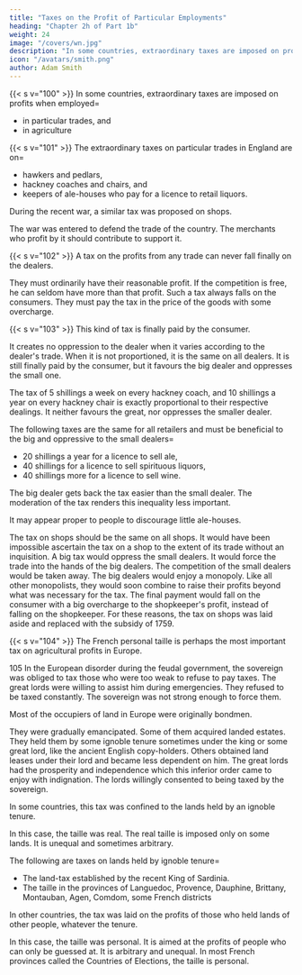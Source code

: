 ```yaml
---
title: "Taxes on the Profit of Particular Employments"
heading: "Chapter 2h of Part 1b"
weight: 24
image: "/covers/wn.jpg"
description: "In some countries, extraordinary taxes are imposed on profits when employed in particular trades, and in agriculture"
icon: "/avatars/smith.png"
author: Adam Smith
---
```




{{< s v="100" >}} In some countries, extraordinary taxes are imposed on profits when employed= 
- in particular trades, and
- in agriculture

{{< s v="101" >}} The extraordinary taxes on particular trades in England are on= 
- hawkers and pedlars,
- hackney coaches and chairs, and
- keepers of ale-houses who pay for a licence to retail liquors.

During the recent war, a similar tax was proposed on shops.

The war was entered to defend the trade of the country.
The merchants who profit by it should contribute to support it.

{{< s v="102" >}} A tax on the profits from any trade can never fall finally on the dealers.

They must ordinarily have their reasonable profit. If the competition is free, he can seldom have more than that profit. Such a tax always falls on the consumers. They must pay the tax in the price of the goods with some overcharge.


{{< s v="103" >}} This kind of tax is finally paid by the consumer.

It creates no oppression to the dealer when it varies according to the dealer's trade.
When it is not proportioned, it is the same on all dealers.
    It is still finally paid by the consumer, but it favours the big dealer and oppresses the small one.

The tax of 5 shillings a week on every hackney coach, and 10 shillings a year on every hackney chair is exactly proportional to their respective dealings.
    It neither favours the great, nor oppresses the smaller dealer.

The following taxes are the same for all retailers and must be beneficial to the big and oppressive to the small dealers= 
- 20 shillings a year for a licence to sell ale,
- 40 shillings for a licence to sell spirituous liquors,
- 40 shillings more for a licence to sell wine.

The big dealer gets back the tax easier than the small dealer. The moderation of the tax renders this inequality less important.

It may appear proper to people to discourage little ale-houses.

The tax on shops should be the same on all shops.
    It would have been impossible ascertain the tax on a shop to the extent of its trade without an inquisition.
A big tax would oppress the small dealers.
    It would force the trade into the hands of the big dealers.
    The competition of the small dealers would be taken away.
    The big dealers would enjoy a monopoly.
        Like all other monopolists, they would soon combine to raise their profits beyond what was necessary for the tax.
        The final payment would fall on the consumer with a big overcharge to the shopkeeper's profit, instead of falling on the shopkeeper.
For these reasons, the tax on shops was laid aside and replaced with the subsidy of 1759.


{{< s v="104" >}} The French personal taille is perhaps the most important tax on agricultural profits in Europe.

105 In the European disorder during the feudal government, the sovereign was obliged to tax those who were too weak to refuse to pay taxes.
The great lords were willing to assist him during emergencies.
    They refused to be taxed constantly.
    The sovereign was not strong enough to force them.

Most of the occupiers of land in Europe were originally bondmen.

They were gradually emancipated.
Some of them acquired landed estates.
    They held them by some ignoble tenure sometimes under the king or some great lord, like the ancient English copy-holders.
Others obtained land leases under their lord and became less dependent on him.
    The great lords had the prosperity and independence which this inferior order came to enjoy with indignation.
    The lords willingly consented to being taxed by the sovereign.

In some countries, this tax was confined to the lands held by an ignoble tenure.

In this case, the taille was real.
The real taille is imposed only on some lands.
It is unequal and sometimes arbitrary.

The following are taxes on lands held by ignoble tenure= 
- The land-tax established by the recent King of Sardinia.
- The taille in the provinces of Languedoc, Provence, Dauphine, Brittany, Montauban, Agen, Comdom, some French districts

In other countries, the tax was laid on the profits of those who held lands of other people, whatever the tenure.

In this case, the taille was personal.
    It is aimed at the profits of people who can only be guessed at.
    It is arbitrary and unequal.
In most French provinces called the Countries of Elections, the taille is personal.




